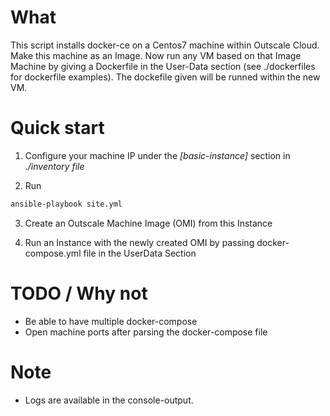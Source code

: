 # What
This script installs docker-ce on a Centos7 machine within Outscale Cloud. Make this machine as an Image.
Now run any VM based on that Image Machine by giving a Dockerfile in the User-Data section (see ./dockerfiles for dockerfile examples).
The dockefile given will be runned within the new VM.

# Quick start

1. Configure your machine IP under the *[basic-instance]* section in *./inventory file*

2. Run
```bash
ansible-playbook site.yml
```

3. Create an Outscale Machine Image (OMI) from this Instance

4. Run an Instance with the newly created OMI by passing docker-compose.yml file in the UserData Section


# TODO / Why not
- Be able to have multiple docker-compose
- Open machine ports after parsing the docker-compose file

# Note
- Logs are available in the console-output.
